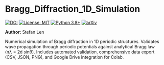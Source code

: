 # Bragg_Diffraction_1D_Simulation

[![DOI](https://zenodo.org/badge/DOI/10.5281/zenodo.17358243.svg)](https://doi.org/10.5281/zenodo.17358243)
[![License: MIT](https://img.shields.io/badge/License-MIT-yellow.svg)](https://opensource.org/licenses/MIT)
[![Python 3.8+](https://img.shields.io/badge/python-3.8+-blue.svg)](https://www.python.org/downloads/)
[![arXiv](https://img.shields.io/badge/arXiv-physics.comp--ph-b31b1b.svg)](https://arxiv.org/)

**Author:** Stefan Len  

Numerical simulation of Bragg diffraction in 1D periodic structures. Validates wave propagation through periodic potentials against analytical Bragg law (nλ = 2d·sinθ). Includes automated validation, comprehensive data export (CSV, JSON, PNG), and Google Drive integration for Colab.
